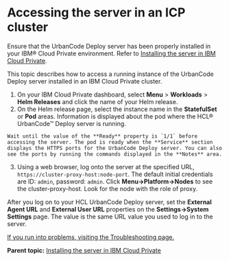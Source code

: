 # Accessing the server in an ICP cluster

Ensure that the UrbanCode Deploy server has been properly installed in your IBM® Cloud Private environment. Refer to [Installing the server in IBM Cloud Private](docker_install_icp.html).

This topic describes how to access a running instance of the UrbanCode Deploy server installed in an IBM Cloud Private cluster.

1.   On your IBM Cloud Private dashboard, select **Menu** \> **Workloads** \> **Helm Releases** and click the name of your Helm release. 
2.   On the Helm release page, select the instance name in the **StatefulSet** or **Pod** areas. Information is displayed about the pod where the HCL® UrbanCode™ Deploy server is running.

    Wait until the value of the **Ready** property is `1/1` before accessing the server. The pod is ready when the **Service** section displays the HTTPS ports for the UrbanCode Deploy server. You can also see the ports by running the commands displayed in the **Notes** area.

3.   Using a web browser, log onto the server at the specified URL, `https://cluster-proxy-host:node-port`. The default initial credentials are ID: `admin`, password: `admin`. Click **Menu-\>Platform-\>Nodes** to see the cluster-proxy-host. Look for the node with the role of proxy.

After you log on to your HCL UrbanCode Deploy server, set the **External Agent URL** and **External User URL** properties on the **Settings-\>System Settings** page. The value is the same URL value you used to log in to the server.

[If you run into problems, visiting the Troubleshooting page.](https://developer.ibm.com/urbancode/docs/urbancode-deploy-container-troubleshooting/)

**Parent topic:** [Installing the server in IBM Cloud Private](../../com.udeploy.install.doc/topics/docker_install_icp.md)


